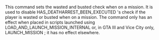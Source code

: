 This command sets the wasted and busted check when on a mission. It is used to disable HAS_DEATHARREST_BEEN_EXECUTED 's check if the player is wasted or busted when on a mission. The command only has an effect when placed in scripts launched using LOAD_AND_LAUNCH_MISSION_INTERNAL or, in GTA III and Vice City only, LAUNCH_MISSION ; it has no effect elsewhere.
